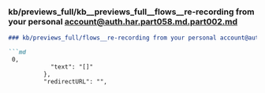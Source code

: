 ### kb/previews_full/kb__previews_full__flows__re-recording from your personal account@auth.har.part058.md.part002.md

```md
### kb/previews_full/flows__re-recording from your personal account@auth.har.part058.md (part 002)

```md
 0,
            "text": "[]"
          },
          "redirectURL": "",
       
```

```

```
